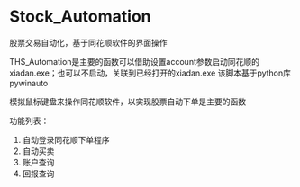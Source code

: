 # Stock_Automation
股票交易自动化，基于同花顺软件的界面操作

THS_Automation是主要的函数可以借助设置account参数启动同花顺的xiadan.exe；也可以不启动，关联到已经打开的xiadan.exe
该脚本基于python库pywinauto

模拟鼠标键盘来操作同花顺软件，以实现股票自动下单是主要的函数

功能列表：
1. 自动登录同花顺下单程序
2. 自动买卖
3. 账户查询
4. 回报查询

